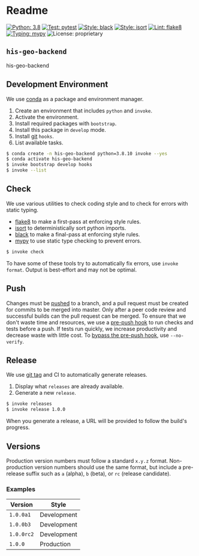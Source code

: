 # Readme

[![Python: 3.8](https://img.shields.io/badge/python-3.8-b58900.svg)](https://docs.python.org/3/whatsnew/3.8.html)
[![Test: pytest](https://img.shields.io/badge/test-pytest-93a1a1.svg)](https://github.com/pytest-dev/pytest)
[![Style: black](https://img.shields.io/badge/style-black-002b36.svg)](https://github.com/python/black)
[![Style: isort](https://img.shields.io/badge/style-isort-2aa198.svg)](https://github.com/timothycrosley/isort)
[![Lint: flake8](https://img.shields.io/badge/lint-flake8-6c71c4.svg)](https://github.com/PyCQA/flake8)
[![Typing: mypy](https://img.shields.io/badge/typing-mypy-d33682.svg)](https://github.com/python/mypy)
![License: proprietary](https://img.shields.io/badge/license-proprietary-cb4b16.svg)

## `his-geo-backend`

his-geo-backend

## Development Environment

We use [conda](https://conda.io/) as a package and environment manager.

1. Create an environment that includes `python` and `invoke`.
2. Activate the environment.
3. Install required packages with `bootstrap`.
4. Install this package in `develop` mode.
5. Install [git](https://git-scm.com/) `hooks`.
6. List available tasks.

```sh
$ conda create -n his-geo-backend python=3.8.10 invoke --yes
$ conda activate his-geo-backend
$ invoke bootstrap develop hooks
$ invoke --list
```

## Check

We use various utilities to check coding style and to check for errors with static typing.

* [flake8](http://flake8.pycqa.org/) to make a first-pass at enforcing style rules.
* [isort](https://timothycrosley.github.io/isort/) to deterministically sort python imports.
* [black](https://black.readthedocs.io/) to make a final-pass at enforcing style rules.
* [mypy](http://www.mypy-lang.org/) to use static type checking to prevent errors.

```sh
$ invoke check
```

To have some of these tools try to automatically fix errors, use `invoke format`. Output is best-effort and may not be
optimal.

## Push

Changes must be [pushed](https://git-scm.com/docs/git-push) to a branch, and a pull request must be created for commits
to be merged into master. Only after a peer code review and successful builds can the pull request can be merged. To
ensure that we don't waste time and resources, we use a
[pre-push hook](https://git-scm.com/book/en/v2/Customizing-Git-Git-Hooks) to run checks and tests before a push. If
tests run quickly, we increase productivity and decrease waste with little cost. To
[bypass the pre-push hook](https://git-scm.com/docs/git-push#Documentation/git-push.txt---no-verify), use `--no-verify`.

## Release

We use [git tag](https://git-scm.com/book/en/v2/Git-Basics-Tagging) and CI to automatically generate releases.

1. Display what `releases` are already available.
2. Generate a new `release`.

```sh
$ invoke releases
$ invoke release 1.0.0
```

When you generate a release, a URL will be provided to follow the build's progress.

## Versions

Production version numbers must follow a standard `x.y.z` format. Non-production version numbers should use the same
format, but include a pre-release suffix such as `a` (alpha), `b` (beta), or `rc` (release candidate).

### Examples

| Version    | Style       |
|------------|-------------|
| `1.0.0a1`  | Development |
| `1.0.0b3`  | Development |
| `1.0.0rc2` | Development |
| `1.0.0`    | Production  |
